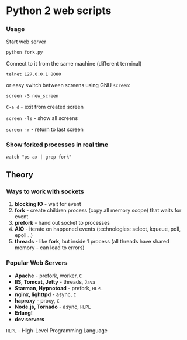 # Python 2 web scripts

### Usage
Start web server
```bash
python fork.py
```

Connect to it from the same machine (different terminal)
```
telnet 127.0.0.1 8080
```
or easy switch between screens using GNU `screen`:
```
screen -S new_screen
```
`C-a d` - exit from created screen

`screen -ls` - show all screens

`screen -r` - return to last screen

### Show forked processes in real time
```
watch "ps ax | grep fork"
```

## Theory
### Ways to work with sockets
1. **blocking IO** - wait for event
2. **fork** - create children process (copy all memory scope) that waits for event
3. **prefork** - hand out socket to processes
4. **AIO** - iterate on happened events (technologies: select, kqueue, poll, epoll...)
5. **threads** - like **fork**, but inside 1 process (all threads have shared memory - can lead to errors)

### Popular Web Servers
* **Apache** - prefork, worker, `C`
* **IIS, Tomcat, Jetty** - threads, `Java`
* **Starman, Hypnotoad** - prefork, `HLPL`
* **nginx, lighttpd** - async, `C`
* **haproxy** - proxy, `C`
* **Node.js, Tornado** - async, `HLPL`
* **Erlang!**
* **dev servers**

`HLPL` - High-Level Programming Language

